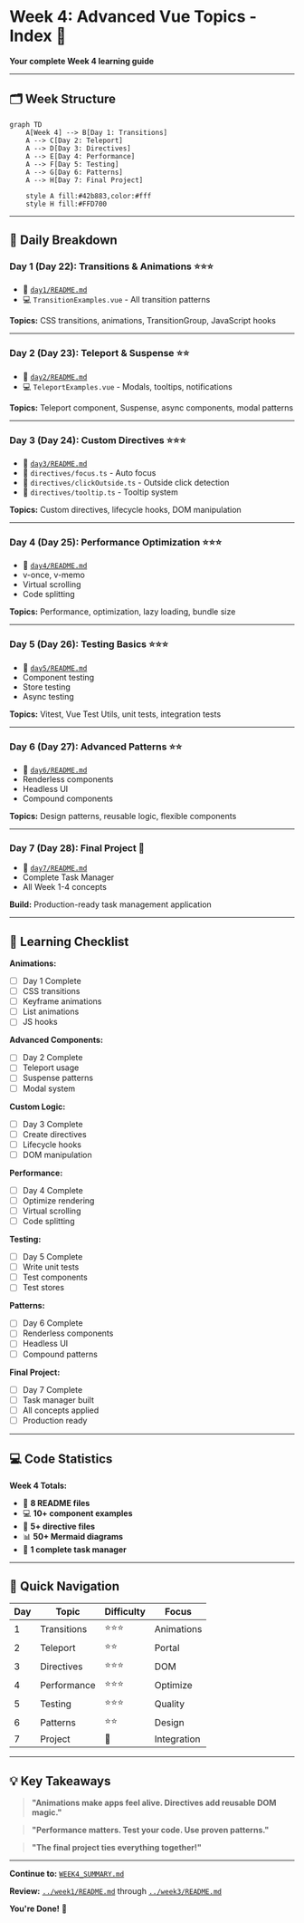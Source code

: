 # Week 4: Advanced Vue Topics - Index 📑

**Your complete Week 4 learning guide**

---

## 🗂️ Week Structure

```mermaid
graph TD
    A[Week 4] --> B[Day 1: Transitions]
    A --> C[Day 2: Teleport]
    A --> D[Day 3: Directives]
    A --> E[Day 4: Performance]
    A --> F[Day 5: Testing]
    A --> G[Day 6: Patterns]
    A --> H[Day 7: Final Project]
    
    style A fill:#42b883,color:#fff
    style H fill:#FFD700
```

---

## 📅 Daily Breakdown

### **Day 1 (Day 22): Transitions & Animations** ⭐⭐⭐
- 📖 [`day1/README.md`](day1/README.md)
- 💻 `TransitionExamples.vue` - All transition patterns

**Topics:** CSS transitions, animations, TransitionGroup, JavaScript hooks

---

### **Day 2 (Day 23): Teleport & Suspense** ⭐⭐
- 📖 [`day2/README.md`](day2/README.md)
- 💻 `TeleportExamples.vue` - Modals, tooltips, notifications

**Topics:** Teleport component, Suspense, async components, modal patterns

---

### **Day 3 (Day 24): Custom Directives** ⭐⭐⭐
- 📖 [`day3/README.md`](day3/README.md)
- 📝 `directives/focus.ts` - Auto focus
- 📝 `directives/clickOutside.ts` - Outside click detection
- 📝 `directives/tooltip.ts` - Tooltip system

**Topics:** Custom directives, lifecycle hooks, DOM manipulation

---

### **Day 4 (Day 25): Performance Optimization** ⭐⭐⭐
- 📖 [`day4/README.md`](day4/README.md)
- v-once, v-memo
- Virtual scrolling
- Code splitting

**Topics:** Performance, optimization, lazy loading, bundle size

---

### **Day 5 (Day 26): Testing Basics** ⭐⭐⭐
- 📖 [`day5/README.md`](day5/README.md)
- Component testing
- Store testing
- Async testing

**Topics:** Vitest, Vue Test Utils, unit tests, integration tests

---

### **Day 6 (Day 27): Advanced Patterns** ⭐⭐
- 📖 [`day6/README.md`](day6/README.md)
- Renderless components
- Headless UI
- Compound components

**Topics:** Design patterns, reusable logic, flexible components

---

### **Day 7 (Day 28): Final Project** 🎯
- 📖 [`day7/README.md`](day7/README.md)
- Complete Task Manager
- All Week 1-4 concepts

**Build:** Production-ready task management application

---

## 🎯 Learning Checklist

**Animations:**
- [ ] Day 1 Complete
- [ ] CSS transitions
- [ ] Keyframe animations
- [ ] List animations
- [ ] JS hooks

**Advanced Components:**
- [ ] Day 2 Complete
- [ ] Teleport usage
- [ ] Suspense patterns
- [ ] Modal system

**Custom Logic:**
- [ ] Day 3 Complete
- [ ] Create directives
- [ ] Lifecycle hooks
- [ ] DOM manipulation

**Performance:**
- [ ] Day 4 Complete
- [ ] Optimize rendering
- [ ] Virtual scrolling
- [ ] Code splitting

**Testing:**
- [ ] Day 5 Complete
- [ ] Write unit tests
- [ ] Test components
- [ ] Test stores

**Patterns:**
- [ ] Day 6 Complete
- [ ] Renderless components
- [ ] Headless UI
- [ ] Compound patterns

**Final Project:**
- [ ] Day 7 Complete
- [ ] Task manager built
- [ ] All concepts applied
- [ ] Production ready

---

## 💻 Code Statistics

**Week 4 Totals:**
- 📖 **8 README files**
- 💻 **10+ component examples**
- 📝 **5+ directive files**
- 📊 **50+ Mermaid diagrams**
- 🎯 **1 complete task manager**

---

## 🚀 Quick Navigation

| Day | Topic | Difficulty | Focus |
|-----|-------|------------|-------|
| 1 | Transitions | ⭐⭐⭐ | Animations |
| 2 | Teleport | ⭐⭐ | Portal |
| 3 | Directives | ⭐⭐⭐ | DOM |
| 4 | Performance | ⭐⭐⭐ | Optimize |
| 5 | Testing | ⭐⭐⭐ | Quality |
| 6 | Patterns | ⭐⭐ | Design |
| 7 | Project | 🎯 | Integration |

---

## 💡 Key Takeaways

> **"Animations make apps feel alive. Directives add reusable DOM magic."**

> **"Performance matters. Test your code. Use proven patterns."**

> **"The final project ties everything together!"**

---

**Continue to:** [`WEEK4_SUMMARY.md`](WEEK4_SUMMARY.md)

**Review:** [`../week1/README.md`](../week1/README.md) through [`../week3/README.md`](../week3/README.md)

**You're Done!** 🎉
